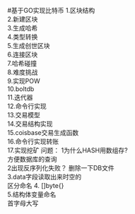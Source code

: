 #基于GO实现比特币
1.区块结构\
2.新建区块\
3.生成哈希\
4.类型转换\
5.生成创世区块\
6.连接区块\
7.哈希碰撞\
8.难度挑战\
9.实现POW\
10.boltdb\
11.迭代器\
12.命令行实现\
13.交易模型\
14.交易结构实现\
15.coisbase交易生成函数\
16.命令行实现转账\
17.实现挖矿
问题：
1为什么HASH用数组存?   
方便数据库的查询\
2出现反序列化失败？
删除一下DB文件\
3.data字段读取出来时空的\
区分命名
4. []byte{}\
5.结构体变量命名\
   首字母大写
 
